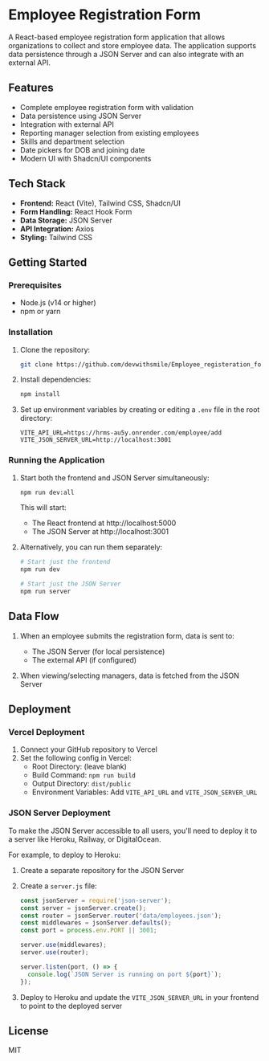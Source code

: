 # Employee Registration Form

A React-based employee registration form application that allows organizations to collect and store employee data. The application supports data persistence through a JSON Server and can also integrate with an external API.

## Features

- Complete employee registration form with validation
- Data persistence using JSON Server
- Integration with external API
- Reporting manager selection from existing employees
- Skills and department selection
- Date pickers for DOB and joining date
- Modern UI with Shadcn/UI components

## Tech Stack

- **Frontend:** React (Vite), Tailwind CSS, Shadcn/UI
- **Form Handling:** React Hook Form
- **Data Storage:** JSON Server
- **API Integration:** Axios
- **Styling:** Tailwind CSS

## Getting Started

### Prerequisites

- Node.js (v14 or higher)
- npm or yarn

### Installation

1. Clone the repository:
   ```bash
   git clone https://github.com/devwithsmile/Employee_registeration_form.git
   ```

2. Install dependencies:
   ```bash
   npm install
   ```

3. Set up environment variables by creating or editing a `.env` file in the root directory:
   ```
   VITE_API_URL=https://hrms-au5y.onrender.com/employee/add
   VITE_JSON_SERVER_URL=http://localhost:3001
   ```

### Running the Application

1. Start both the frontend and JSON Server simultaneously:
   ```bash
   npm run dev:all
   ```

   This will start:
   - The React frontend at http://localhost:5000
   - The JSON Server at http://localhost:3001

2. Alternatively, you can run them separately:
   ```bash
   # Start just the frontend
   npm run dev

   # Start just the JSON Server
   npm run server
   ```

## Data Flow

1. When an employee submits the registration form, data is sent to:
   - The JSON Server (for local persistence)
   - The external API (if configured)

2. When viewing/selecting managers, data is fetched from the JSON Server

## Deployment

### Vercel Deployment

1. Connect your GitHub repository to Vercel
2. Set the following config in Vercel:
   - Root Directory: (leave blank)
   - Build Command: `npm run build`
   - Output Directory: `dist/public`
   - Environment Variables: Add `VITE_API_URL` and `VITE_JSON_SERVER_URL`

### JSON Server Deployment

To make the JSON Server accessible to all users, you'll need to deploy it to a server like Heroku, Railway, or DigitalOcean.

For example, to deploy to Heroku:

1. Create a separate repository for the JSON Server
2. Create a `server.js` file:
   ```javascript
   const jsonServer = require('json-server');
   const server = jsonServer.create();
   const router = jsonServer.router('data/employees.json');
   const middlewares = jsonServer.defaults();
   const port = process.env.PORT || 3001;

   server.use(middlewares);
   server.use(router);

   server.listen(port, () => {
     console.log(`JSON Server is running on port ${port}`);
   });
   ```

3. Deploy to Heroku and update the `VITE_JSON_SERVER_URL` in your frontend to point to the deployed server

## License

MIT
